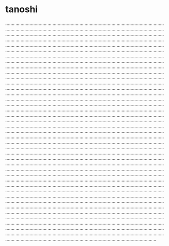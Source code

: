 # tanoshi
......................................................................................................................................................................................................................................................................................................................................................................................................................................................................................................................................................................................................................................................................................................................................................................................................................................................................................................................................................................................................................................................................................................................................................................................................................................................................................................................................................................................................................................................................................................................................................................................................................................................................................................................................................................................................................................................................................................................................................................................................................................................................................................................................................................................................................................................................................................................................................................................................................................................................................................................................................................................................................................................................................................................................................................................................................................................................................................................................................................................................................................................................................................................................................................................................................................................................................................................................................................................................................................................................................................................................................................................................................................................................................................................................................................................................................................................................................................................................................................................................................................................................................................................................................................................................................................................................................................................................................................................................................................................................................................................................................................................................................................................................................................................................................................................................................................................................................................................................................................................................................................................................................................................................................................................................................................................................................